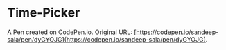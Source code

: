 # Time-Picker

A Pen created on CodePen.io. Original URL: [https://codepen.io/sandeep-sala/pen/dyGYOJG](https://codepen.io/sandeep-sala/pen/dyGYOJG).


